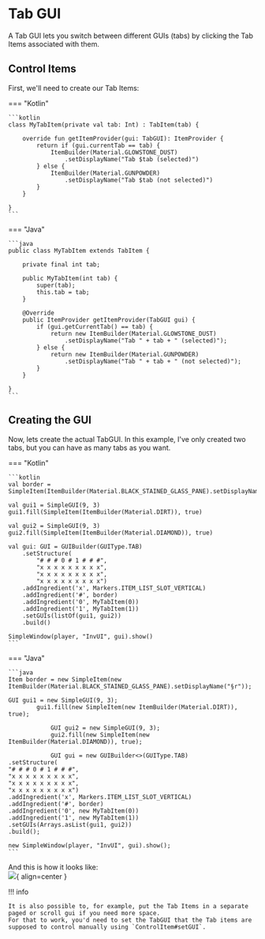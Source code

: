 # Tab GUI

A Tab GUI lets you switch between different GUIs (tabs) by clicking the Tab Items associated with them.

## Control Items

First, we'll need to create our Tab Items:

=== "Kotlin"

    ```kotlin
    class MyTabItem(private val tab: Int) : TabItem(tab) {
        
        override fun getItemProvider(gui: TabGUI): ItemProvider {
            return if (gui.currentTab == tab) {
                ItemBuilder(Material.GLOWSTONE_DUST)
                    .setDisplayName("Tab $tab (selected)")
            } else {
                ItemBuilder(Material.GUNPOWDER)
                    .setDisplayName("Tab $tab (not selected)")
            }
        }
        
    }
    ```

=== "Java"

    ```java
    public class MyTabItem extends TabItem {
        
        private final int tab;
        
        public MyTabItem(int tab) {
            super(tab);
            this.tab = tab;
        }
        
        @Override
        public ItemProvider getItemProvider(TabGUI gui) {
            if (gui.getCurrentTab() == tab) {
                return new ItemBuilder(Material.GLOWSTONE_DUST)
                    .setDisplayName("Tab " + tab + " (selected)");
            } else {
                return new ItemBuilder(Material.GUNPOWDER)
                    .setDisplayName("Tab " + tab + " (not selected)");
            }
        }
        
    }
    ```

## Creating the GUI

Now, lets create the actual TabGUI. In this example, I've only created two tabs, but you can have as many tabs as you want.

=== "Kotlin"

    ```kotlin
    val border = SimpleItem(ItemBuilder(Material.BLACK_STAINED_GLASS_PANE).setDisplayName("§r"))
    
    val gui1 = SimpleGUI(9, 3)
    gui1.fill(SimpleItem(ItemBuilder(Material.DIRT)), true)
    
    val gui2 = SimpleGUI(9, 3)
    gui2.fill(SimpleItem(ItemBuilder(Material.DIAMOND)), true)
    
    val gui: GUI = GUIBuilder(GUIType.TAB)
        .setStructure(
            "# # # 0 # 1 # # #",
            "x x x x x x x x x",
            "x x x x x x x x x",
            "x x x x x x x x x")
        .addIngredient('x', Markers.ITEM_LIST_SLOT_VERTICAL)
        .addIngredient('#', border)
        .addIngredient('0', MyTabItem(0))
        .addIngredient('1', MyTabItem(1))
        .setGUIs(listOf(gui1, gui2))
        .build()
    
    SimpleWindow(player, "InvUI", gui).show()
    ```

=== "Java"

    ```java
    Item border = new SimpleItem(new ItemBuilder(Material.BLACK_STAINED_GLASS_PANE).setDisplayName("§r"));
    
    GUI gui1 = new SimpleGUI(9, 3);
            gui1.fill(new SimpleItem(new ItemBuilder(Material.DIRT)), true);
    
                GUI gui2 = new SimpleGUI(9, 3);
                gui2.fill(new SimpleItem(new ItemBuilder(Material.DIAMOND)), true);
    
                GUI gui = new GUIBuilder<>(GUIType.TAB)
    .setStructure(
    "# # # 0 # 1 # # #",
    "x x x x x x x x x",
    "x x x x x x x x x",
    "x x x x x x x x x")
    .addIngredient('x', Markers.ITEM_LIST_SLOT_VERTICAL)
    .addIngredient('#', border)
    .addIngredient('0', new MyTabItem(0))
    .addIngredient('1', new MyTabItem(1))
    .setGUIs(Arrays.asList(gui1, gui2))
    .build();
    
    new SimpleWindow(player, "InvUI", gui).show();
    ```

And this is how it looks like:  
![](https://i.imgur.com/tO4Rc06.gif){ align=center }

!!! info

    It is also possible to, for example, put the Tab Items in a separate paged or scroll gui if you need more space.  
    For that to work, you'd need to set the TabGUI that the Tab items are supposed to control manually using `ControlItem#setGUI`.
